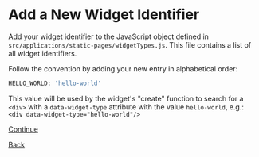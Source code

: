 #  Add a New Widget Identifier

Add your widget identifier to the JavaScript object defined in  `src/applications/static-pages/widgetTypes.js`. This file contains a list of all widget identifiers.

Follow the convention by adding your new entry in alphabetical order:

```javascript
HELLO_WORLD: 'hello-world'
```

This value will be used by the widget's "create" function to search for a `<div>` with a `data-widget-type` attribute with the value `hello-world`, e.g.: `<div data-widget-type="hello-world"/>`

[Continue]()

[Back]()
